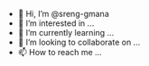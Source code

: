 - 👋 Hi, I’m @sreng-gmana
- 👀 I’m interested in ...
- 🌱 I’m currently learning ...
- 💞️ I’m looking to collaborate on ...
- 📫 How to reach me ...

<!---
sreng-gmana/sreng-gmana is a ✨ special ✨ repository because its `README.md` (this file) appears on your GitHub profile.
You can click the Preview link to take a look at your changes.
--->
